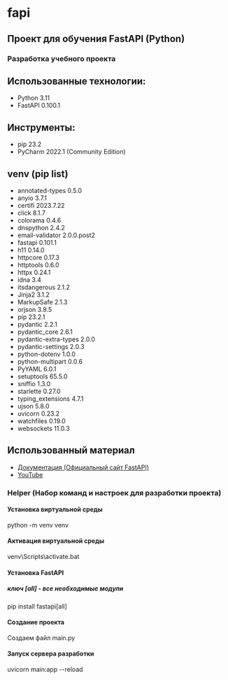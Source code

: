# fapi
## Проект для обучения FastAPI (Python)

### Разработка учебного проекта

## Использованные технологии:
- Python 3.11
- FastAPI 0.100.1

## Инструменты:
- pip 23.2
- PyCharm 2022.1 (Community Edition)

## venv (pip list)  
- annotated-types      0.5.0      
- anyio                3.7.1      
- certifi              2023.7.22  
- click                8.1.7      
- colorama             0.4.6      
- dnspython            2.4.2      
- email-validator      2.0.0.post2
- fastapi              0.101.1
- h11                  0.14.0
- httpcore             0.17.3
- httptools            0.6.0
- httpx                0.24.1
- idna                 3.4
- itsdangerous         2.1.2
- Jinja2               3.1.2
- MarkupSafe           2.1.3
- orjson               3.9.5
- pip                  23.2.1
- pydantic             2.2.1
- pydantic_core        2.6.1
- pydantic-extra-types 2.0.0
- pydantic-settings    2.0.3
- python-dotenv        1.0.0
- python-multipart     0.0.6
- PyYAML               6.0.1
- setuptools           65.5.0
- sniffio              1.3.0
- starlette            0.27.0
- typing_extensions    4.7.1
- ujson                5.8.0
- uvicorn              0.23.2
- watchfiles           0.19.0
- websockets           11.0.3


## Использованный материал
- [Документация (Официальный сайт FastAPI)]([https://www.djangoproject.com/](https://fastapi.tiangolo.com/ru/tutorial/first-steps/))
- [YouTube](https://www.youtube.com/watch?v=7IdfnjXsdN4&list=PLeLN0qH0-mCVQKZ8-W1LhxDcVlWtTALCS&index=1)

### Helper (Набор команд и настроек для разработки проекта)

#### Установка виртуальной среды
python -m venv venv

#### Активация виртуальной среды
venv\Scripts\activate.bat

#### Установка FastAPI 
##### ключ [all] - все необходимые модули
pip install fastapi[all]

#### Создание проекта
Создаем файл main.py

#### Запуск сервера разработки
uvicorn main:app --reload
